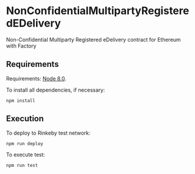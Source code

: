 # NonConfidentialMultipartyRegisteredEDelivery
Non-Confidential Multiparty Registered eDelivery contract for Ethereum with Factory

## Requirements
Requirements: [Node 8.0](https://nodejs.org/en/download/).

To install all dependencies, if necessary:
```
npm install
```
## Execution
To deploy to Rinkeby test network:
```
npm run deploy
```

To execute test:
```
npm run test
```
